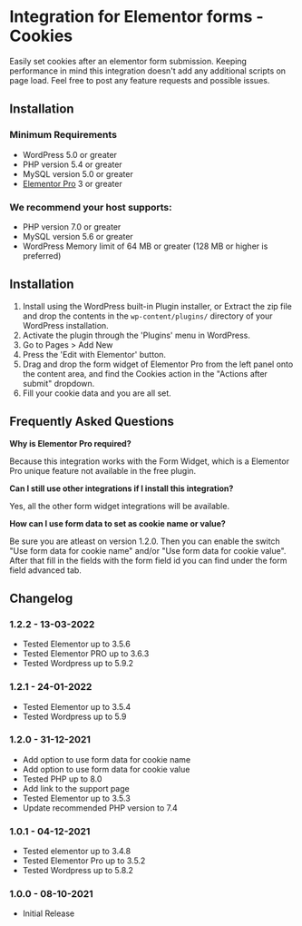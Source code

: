 # Integration for Elementor forms - Cookies

Easily set cookies after an elementor form submission.
Keeping performance in mind this integration doesn't add any additional scripts on page load. 
Feel free to post any feature requests and possible issues.

## Installation

### Minimum Requirements

* WordPress 5.0 or greater
* PHP version 5.4 or greater
* MySQL version 5.0 or greater
* [Elementor Pro](https://elementor.com) 3 or greater

### We recommend your host supports:

* PHP version 7.0 or greater
* MySQL version 5.6 or greater
* WordPress Memory limit of 64 MB or greater (128 MB or higher is preferred)

## Installation

1. Install using the WordPress built-in Plugin installer, or Extract the zip file and drop the contents in the `wp-content/plugins/` directory of your WordPress installation.
2. Activate the plugin through the 'Plugins' menu in WordPress.
3. Go to Pages > Add New
4. Press the 'Edit with Elementor' button.
5. Drag and drop the form widget of Elementor Pro from the left panel onto the content area, and find the Cookies action in the "Actions after submit" dropdown.
6. Fill your cookie data and you are all set.

## Frequently Asked Questions

**Why is Elementor Pro required?**

Because this integration works with the Form Widget, which is a Elementor Pro unique feature not available in the free plugin.

**Can I still use other integrations if I install this integration?**

Yes, all the other form widget integrations will be available.

**How can I use form data to set as cookie name or value?**

Be sure you are atleast on version 1.2.0. Then you can enable the switch "Use form data for cookie name" and/or "Use form data for cookie value". After that fill in the fields with the form field id you can find under the form field advanced tab.

## Changelog

### 1.2.2 - 13-03-2022
* Tested Elementor up to 3.5.6
* Tested Elementor PRO up to 3.6.3
* Tested Wordpress up to 5.9.2

### 1.2.1 - 24-01-2022
* Tested Elementor up to 3.5.4
* Tested Wordpress up to 5.9

### 1.2.0 - 31-12-2021
* Add option to use form data for cookie name
* Add option to use form data for cookie value
* Tested PHP up to 8.0
* Add link to the support page
* Tested Elementor up to 3.5.3
* Update recommended PHP version to 7.4

### 1.0.1 - 04-12-2021
* Tested elementor up to 3.4.8
* Tested Elementor Pro up to 3.5.2
* Tested Wordpress up to 5.8.2

### 1.0.0 - 08-10-2021
* Initial Release